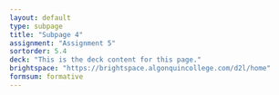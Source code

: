 ```yaml
---
layout: default
type: subpage
title: "Subpage 4"
assignment: "Assignment 5"
sortorder: 5.4
deck: "This is the deck content for this page."
brightspace: "https://brightspace.algonquincollege.com/d2l/home"
formsum: formative
---
```

